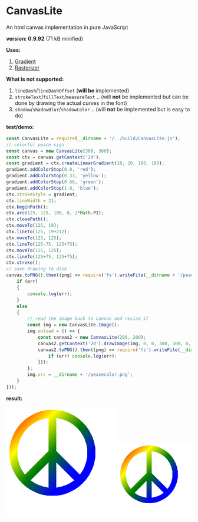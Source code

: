 # CanvasLite

An html canvas implementation in pure JavaScript

**version: 0.9.92** (71 kB minified)

**Uses:**

1. [Gradient](https://github.com/foo123/Gradient)
2. [Rasterizer](https://github.com/foo123/Rasterizer)

**What is not supported:**

1. `lineDash`/`lineDashOffset` (**will be** implemented)
2. `strokeText`/`fillText`/`measureText` ..  (will **not** be implemented but can be done by drawing the actual curves in the font)
3. `shadow`/`shadowBlur`/`shadowColor` .. (will **not** be implemented but is easy to do)

**test/demo:**

```js
const CanvasLite = require(__dirname + '/../build/CanvasLite.js');
// colorful peace sign
const canvas = new CanvasLite(300, 300);
const ctx = canvas.getContext('2d');
const gradient = ctx.createLinearGradient(20, 20, 180, 180);
gradient.addColorStop(0.0, 'red');
gradient.addColorStop(0.33, 'yellow');
gradient.addColorStop(0.66, 'green');
gradient.addColorStop(1.0, 'blue');
ctx.strokeStyle = gradient;
ctx.lineWidth = 21;
ctx.beginPath();
ctx.arc(125, 125, 106, 0, 2*Math.PI);
ctx.closePath();
ctx.moveTo(125, 19);
ctx.lineTo(125, 19+212);
ctx.moveTo(125, 125);
ctx.lineTo(125-75, 125+75);
ctx.moveTo(125, 125);
ctx.lineTo(125+75, 125+75);
ctx.stroke();
// save drawing to disk
canvas.toPNG().then((png) => require('fs').writeFile(__dirname + '/peacecolor.png', png, (err) => {
    if (err)
    {
        console.log(err);
    }
    else
    {
        // read the image back to canvas and resize it
        const img = new CanvasLite.Image();
        img.onload = () => {
            const canvas2 = new CanvasLite(200, 200);
            canvas2.getContext('2d').drawImage(img, 0, 0, 300, 300, 0, 0, 200, 200);
            canvas2.toPNG().then((png) => require('fs').writeFile(__dirname + '/peacecolor2.png', png, (err) => {
                if (err) console.log(err);
            }));
        };
        img.src = __dirname + '/peacecolor.png';
    }
}));
```

**result:**

![colorful peace sign](./test/peacecolor.png)
![colorful peace sign smaller](./test/peacecolor2.png)
